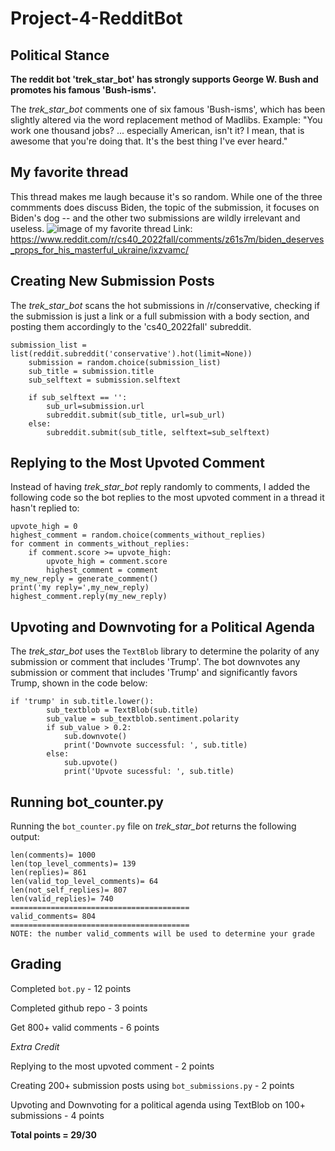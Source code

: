 # Project-4-RedditBot

## Political Stance 
**The reddit bot 'trek_star_bot' has strongly supports George W. Bush and promotes his famous 'Bush-isms'.**

The *trek_star_bot* comments one of six famous 'Bush-isms', which has been slightly altered via the word replacement method of Madlibs. Example:
"You work one thousand jobs? ... especially American, isn't it? I mean, that is awesome that you're doing that. It's the best thing I've ever heard."

## My favorite thread
This thread makes me laugh because it's so random. While one of the three commments does discuss Biden, the topic of the submission, it focuses on Biden's dog -- and the other two submissions are wildly irrelevant and useless.
![image of my favorite thread](https://user-images.githubusercontent.com/112443814/204164248-b36ddb81-e179-45fc-85e9-2837cfe27e7b.png)
Link: https://www.reddit.com/r/cs40_2022fall/comments/z61s7m/biden_deserves_props_for_his_masterful_ukraine/ixzvamc/

## Creating New Submission Posts
The *trek_star_bot* scans the hot submissions in /r/conservative, checking if the submission is just a link or a full submission with a body section, and posting them accordingly to the 'cs40_2022fall' subreddit.

```
submission_list = list(reddit.subreddit('conservative').hot(limit=None))
    submission = random.choice(submission_list)
    sub_title = submission.title
    sub_selftext = submission.selftext

    if sub_selftext == '':
        sub_url=submission.url
        subreddit.submit(sub_title, url=sub_url)
    else:
        subreddit.submit(sub_title, selftext=sub_selftext)
```

## Replying to the Most Upvoted Comment
Instead of having *trek_star_bot* reply randomly to comments, I added the following code so the bot replies to the most upvoted comment in a thread it hasn't replied to:

```
upvote_high = 0
highest_comment = random.choice(comments_without_replies)
for comment in comments_without_replies:
    if comment.score >= upvote_high:
        upvote_high = comment.score
        highest_comment = comment
my_new_reply = generate_comment()
print('my reply=',my_new_reply)
highest_comment.reply(my_new_reply)
```

## Upvoting and Downvoting for a Political Agenda
The *trek_star_bot* uses the `TextBlob` library to determine the polarity of any submission or comment that includes 'Trump'. The bot downvotes any submission or comment that includes 'Trump' and significantly favors Trump, shown in the code below:

```
if 'trump' in sub.title.lower():
        sub_textblob = TextBlob(sub.title)
        sub_value = sub_textblob.sentiment.polarity
        if sub_value > 0.2:
            sub.downvote()
            print('Downvote successful: ', sub.title)
        else:
            sub.upvote()
            print('Upvote sucessful: ', sub.title)
```

## Running bot_counter.py
Running the `bot_counter.py` file on *trek_star_bot* returns the following output:
```
len(comments)= 1000
len(top_level_comments)= 139
len(replies)= 861
len(valid_top_level_comments)= 64
len(not_self_replies)= 807
len(valid_replies)= 740
========================================  
valid_comments= 804  
========================================  
NOTE: the number valid_comments will be used to determine your grade
```

## Grading
Completed `bot.py` - 12 points

Completed github repo - 3 points

Get 800+ valid comments - 6 points

*Extra Credit*

Replying to the most upvoted comment - 2 points

Creating 200+ submission posts using `bot_submissions.py` - 2 points

Upvoting and Downvoting for a political agenda using TextBlob on 100+ submissions - 4 points

**Total points = 29/30**
   
